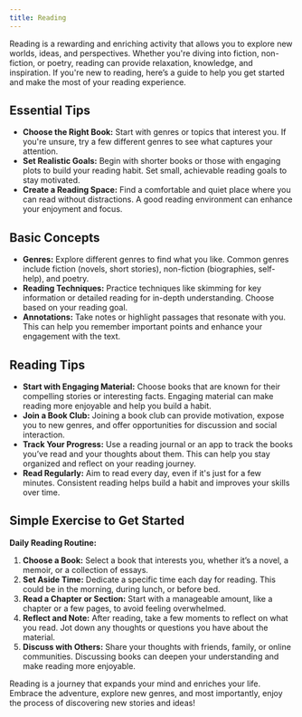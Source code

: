 ```yaml
---
title: Reading
---
```


Reading is a rewarding and enriching activity that allows you to explore new worlds, ideas, and perspectives. Whether you're diving into fiction, non-fiction, or poetry, reading can provide relaxation, knowledge, and inspiration. If you're new to reading, here’s a guide to help you get started and make the most of your reading experience.

## Essential Tips
- **Choose the Right Book:** Start with genres or topics that interest you. If you're unsure, try a few different genres to see what captures your attention.
- **Set Realistic Goals:** Begin with shorter books or those with engaging plots to build your reading habit. Set small, achievable reading goals to stay motivated.
- **Create a Reading Space:** Find a comfortable and quiet place where you can read without distractions. A good reading environment can enhance your enjoyment and focus.

## Basic Concepts
- **Genres:** Explore different genres to find what you like. Common genres include fiction (novels, short stories), non-fiction (biographies, self-help), and poetry.
- **Reading Techniques:** Practice techniques like skimming for key information or detailed reading for in-depth understanding. Choose based on your reading goal.
- **Annotations:** Take notes or highlight passages that resonate with you. This can help you remember important points and enhance your engagement with the text.

## Reading Tips
- **Start with Engaging Material:** Choose books that are known for their compelling stories or interesting facts. Engaging material can make reading more enjoyable and help you build a habit.
- **Join a Book Club:** Joining a book club can provide motivation, expose you to new genres, and offer opportunities for discussion and social interaction.
- **Track Your Progress:** Use a reading journal or an app to track the books you’ve read and your thoughts about them. This can help you stay organized and reflect on your reading journey.
- **Read Regularly:** Aim to read every day, even if it's just for a few minutes. Consistent reading helps build a habit and improves your skills over time.

## Simple Exercise to Get Started
**Daily Reading Routine:**
1. **Choose a Book:** Select a book that interests you, whether it’s a novel, a memoir, or a collection of essays.
2. **Set Aside Time:** Dedicate a specific time each day for reading. This could be in the morning, during lunch, or before bed.
3. **Read a Chapter or Section:** Start with a manageable amount, like a chapter or a few pages, to avoid feeling overwhelmed.
4. **Reflect and Note:** After reading, take a few moments to reflect on what you read. Jot down any thoughts or questions you have about the material.
5. **Discuss with Others:** Share your thoughts with friends, family, or online communities. Discussing books can deepen your understanding and make reading more enjoyable.

Reading is a journey that expands your mind and enriches your life. Embrace the adventure, explore new genres, and most importantly, enjoy the process of discovering new stories and ideas!
